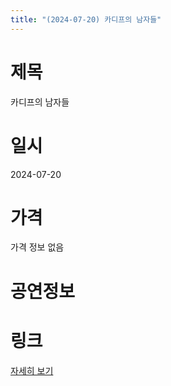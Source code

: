 ```yaml
---
title: "(2024-07-20) 카디프의 남자들"
---
```


# 제목
카디프의 남자들

# 일시
2024-07-20

# 가격
가격 정보 없음

# 공연정보


# 링크
[자세히 보기](https://www.sac.or.kr/site/main/show/show_view?SN=66986, "https://www.sac.or.kr/site/main/show/show_view?SN=66986")
